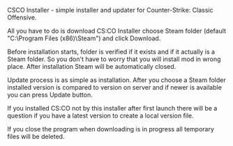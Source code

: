 CSCO Installer - simple installer and updater for Counter-Strike: Classic Offensive.

All you have to do is download CS:CO Installer choose 
Steam folder (default "C:\Program Files (x86)\Steam") and click Download.

Before installation starts, folder is verified if it exists 
and if it actually is a Steam folder. 
So you don't have to worry that you will install mod in wrong place. 
After installation Steam will be automatically closed.

Update process is as simple as installation. 
After you choose a Steam folder installed version is compared 
to version on server and if newer is available you can press Update button.

If you installed CS:CO not by this installer after first launch there will be
a question if you have a latest version to create a local version file.

If you close the program when downloading is in progress all temporary files will be deleted.
